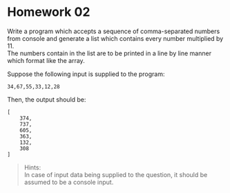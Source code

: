 # Homework 02
Write a program which accepts a sequence of comma-separated numbers from console and generate a list which contains every number multiplied by 11.  
The numbers contain in the list are to be printed in a line by line manner which format like the array.

Suppose the following input is supplied to the program:
```
34,67,55,33,12,28
```

Then, the output should be:
```
[
    374,
    737,
    605,
    363,
    132,
    308
]
```

> Hints:  
In case of input data being supplied to the question, it should be assumed to be a console input.
